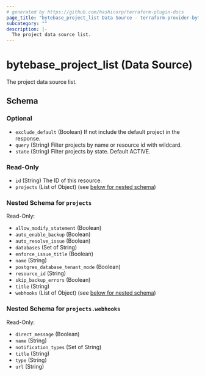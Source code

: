 ```yaml
---
# generated by https://github.com/hashicorp/terraform-plugin-docs
page_title: "bytebase_project_list Data Source - terraform-provider-bytebase"
subcategory: ""
description: |-
  The project data source list.
---
```


# bytebase_project_list (Data Source)

The project data source list.



<!-- schema generated by tfplugindocs -->
## Schema

### Optional

- `exclude_default` (Boolean) If not include the default project in the response.
- `query` (String) Filter projects by name or resource id with wildcard.
- `state` (String) Filter projects by state. Default ACTIVE.

### Read-Only

- `id` (String) The ID of this resource.
- `projects` (List of Object) (see [below for nested schema](#nestedatt--projects))

<a id="nestedatt--projects"></a>
### Nested Schema for `projects`

Read-Only:

- `allow_modify_statement` (Boolean)
- `auto_enable_backup` (Boolean)
- `auto_resolve_issue` (Boolean)
- `databases` (Set of String)
- `enforce_issue_title` (Boolean)
- `name` (String)
- `postgres_database_tenant_mode` (Boolean)
- `resource_id` (String)
- `skip_backup_errors` (Boolean)
- `title` (String)
- `webhooks` (List of Object) (see [below for nested schema](#nestedobjatt--projects--webhooks))

<a id="nestedobjatt--projects--webhooks"></a>
### Nested Schema for `projects.webhooks`

Read-Only:

- `direct_message` (Boolean)
- `name` (String)
- `notification_types` (Set of String)
- `title` (String)
- `type` (String)
- `url` (String)


